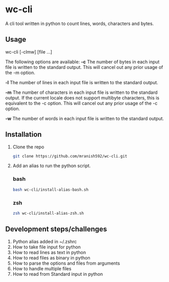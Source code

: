 # wc-cli
A cli tool written in python to count lines, words, characters and bytes.

## Usage
wc-cli [-clmw] [file ...]

The following options are available:
**-c**      The number of bytes in each input file is written to the standard output.  This will cancel out any prior usage of the -m option.

**-l**      The number of lines in each input file is written to the standard output.

**-m**      The number of characters in each input file is written to the standard output.  If the current locale does not support multibyte characters, this is equivalent to the -c option.
        This will cancel out any prior usage of the -c option.

**-w**      The number of words in each input file is written to the standard output.

## Installation
1. Clone the repo
    ```bash
    git clone https://github.com/mranish592/wc-cli.git
    ```

2. Add an alias to run the python script.
    ### bash
    ```bash
    bash wc-cli/install-alias-bash.sh
    ```

    ### zsh
    ```bash
    zsh wc-cli/install-alias-zsh.sh
    ```

## Development steps/challenges
1. Python alias added in ~/.zshrc
2. How to take file input for python 
3. How to read lines as text in python
4. How to read files as binary in python
5. How to parse the options and files from arguments
6. How to handle multiple files
7. How to read from Standard input in python